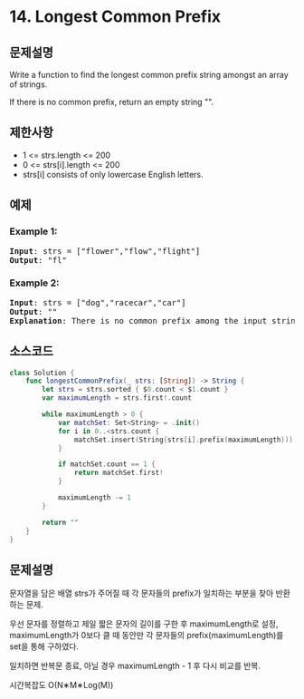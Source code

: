 # 14. Longest Common Prefix

## 문제설명
Write a function to find the longest common prefix string amongst an array of strings.

If there is no common prefix, return an empty string "".

## 제한사항
- 1 <= strs.length <= 200
- 0 <= strs[i].length <= 200
- strs[i] consists of only lowercase English letters.

## 예제
### Example 1:
<pre>
<b>Input</b>: strs = ["flower","flow","flight"]
<b>Output</b>: "fl"
</pre>

### Example 2:
<pre>
<b>Input</b>: strs = ["dog","racecar","car"]
<b>Output</b>: ""
<b>Explanation</b>: There is no common prefix among the input strings.
</pre>

## 소스코드
```Swift
class Solution {
    func longestCommonPrefix(_ strs: [String]) -> String {
        let strs = strs.sorted { $0.count < $1.count }
        var maximumLength = strs.first!.count

        while maximumLength > 0 {
            var matchSet: Set<String> = .init()
            for i in 0..<strs.count {
                matchSet.insert(String(strs[i].prefix(maximumLength)))
            }

            if matchSet.count == 1 {
                return matchSet.first!
            }

            maximumLength -= 1
        }

        return ""
    }
}
```

## 문제설명
문자열을 담은 배열 strs가 주어질 때 각 문자들의 prefix가 일치하는 부분을 찾아 반환하는 문제.

우선 문자를 정렬하고 제일 짧은 문자의 길이를 구한 후 maximumLength로 설정,
maximumLength가 0보다 클 때 동안만 각 문자들의 prefix(maximumLength)를 set을 통해 구하였다.

일치하면 반복문 종료, 아닐 경우 maximumLength - 1 후 다시 비교를 반복.

시간복잡도 O(N∗M∗Log(M))